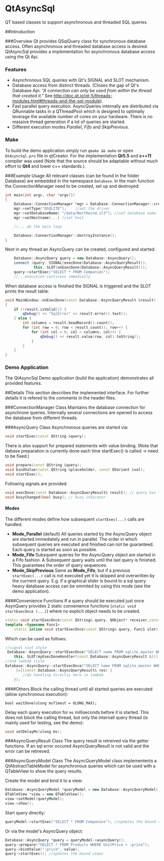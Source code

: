 # QtAsyncSql
QT based classes to support asynchronous and threaded SQL queries.
 
##Introduction

###Overview
Qt provides QSqlQuery class for synchronous database access. Often asynchronous and threaded database access is desired. QtAsyncSql provides a implementation for asynchronous database access using the Qt Api.

### Features 
* Asynchronous SQL queries with Qt's SIGNAL and SLOT mechanism.
* Database access from distinct threads. 
(Closes the gap of Qt's Database Api: *"A connection can only be used from within the thread that created it."* See http://doc.qt.io/qt-5/threads-modules.html#threads-and-the-sql-module).
* Fast parallel query execution. 
AsyncQueries internally are distributed via QRunnable tasks in a QThreadPool which is designed to optimally leverage the available number of cores on your hardware. There is no massive thread generation if a lot of queries are started.
* Different execution modes *Parallel*, *Fifo* and *SkipPrevious*.

### Make
To build the demo application simply run  `qmake && make` or open `QtAsyncSql.pro` file in qtCreator. 
For the implementation **Qt5.5** and **c++11** compiler was used (Note that the source should be adaptable without much effort to **Qt4**  and lower c++ standards.). 


###Example Usage
All relevant classes (can be found in the folder Database) are embedded in the namespace `Database`. In the main function the ConnectionManager need to be created, set up and destroyed:
```cpp
int main(int argc, char *argv[])
{
	Database::ConnectionManager *mgr = Database::ConnectionManager::createInstance();
	mgr->setType("QSQLITE");	//set the driver
	mgr->setDatabaseName( "/data/Northwind.sl3"); //set database name
	mgr->setHostname(...) //set host

	//... do the main loop

	Database::ConnectionManager::destroyInstance();
}
```
Next in any thread an AsyncQuery can be created, configured and started:
```cpp
	Database::AsyncQuery query = new Database::AsyncQuery();
	connect (query, SIGNAL(execDone(Database::AsyncQueryResult)),
			 this, SLOT(onExecDone(Database::AsyncQueryResult)));
	query->startExec("SELECT * FROM Companies");
	//...execution continous immediatly
```

When database access is finished the SIGNAL is triggered and the SLOT prints the result table:

```cpp
void MainWindow::onExecDone(const Database::AsyncQueryResult &result)
{
	if (!result.isValid()) {
		qDebug() << "SqlError" << result.error().text();
	} else {
		int columns = result.headRecord().count();
		for (int row = 0; row < result.count(); row++) {
			for (int col = 0; col < columns; col++) {
				qDebug() << result.value(row, col).toString();
			}
		}
	}
}
```
### Demo Application
The QtAsyncSql Demo application (build the application) demonstrates all provided features.

##Details
This section describes the implemented interface. For further details it is refered to the comments in the header files.

###ConnectionManager Class
Maintains the database connection for asynchrone queries. Internally several connections are opened to access the database from different threads.

###AsyncQuery Class
Asynchronous queries are started via:
```cpp
void startExec(const QString &query);
```
 There is also support for prepared statements with value binding.  (Note that dabase preparation is currently done each time startExec() is called -> need to be fixed.)
```cpp
void prepare(const QString &query);
void bindValue(const QString &placeholder, const QVariant &val);
void startExec();
```
Following signals are provided:
```cpp
void execDone(const Database::AsyncQueryResult& result); // query has finished execution
void busyChanged(bool busy); // busy indicator
```

#### Modes
The different modes define how subsequent `startExec(...)` calls are handled.

* **Mode_Parallel** (default)
 All queries started by the AsyncQuery object are started immediately and run in parallel. The order in which subsequent queries are executed and finished can not be guaranteed. Each query is started as soon as possible. 
* **Mode_Fifo**
Subsquent queries for the AsyncQuery object are started in a Fifo fashion. A Subsequent query waits until the last query is finished. This guarantees the order of query sequences. 
* **Mode_SkipPrevious**
 Same as **Mode_Fifo**, but if a previous `startExec(...)` call is not executed yet it is skipped and overwritten by the currrent query. E.g. if a graphical slider is bound to a sql query heavy database access can be ommited by using this mode (see the demo application).

####Convenience Functions
If a query should be executed just once AsynQuery provides 2 static convenience functions (`static void startExecOnce
(...)`) where no explicit object needs to be created.
```cpp
static void startExecOnce(const QString& query, QObject* receiver,const char* member);
template <typename Func1>
	static inline void startExecOnce(const QString& query, Func1 slot)
```
Which can be used as follows:

```cpp
//signal slot style
 Database::AsyncQuery::startExecOnce("SELECT name FROM sqlite_master WHERE type='table'",
	this, SLOT(myExecDoneHandler(const Database::AsyncQueryResult &)));
//and lambda style
Database::AsyncQuery::startExecOnce("SELECT name FROM sqlite_master WHERE type='table'",
	 [=](const Database::AsyncQueryResult& res) {
		//do handling directly here in lambda
	});
```

####Others
Block the calling thread until all started queries are executed (allow synchronous execution):
```
bool waitDone(ulong msTimout = ULONG_MAX);
```
Delay each query execution for `ms` milliseconds before it is started. This does not block the calling thread, but only the internall query thread  (is mainly used for testing, see the demo):
```cpp
void setDelayMs(ulong ms);
```


###AsyncQueryResult Class
The query result is retreived via the getter functions. If an sql error occured AsyncQueryResult is not valid and the error can be retrieved.

###AsyncQueryModel Class
The AsyncQueryModel class implementents a QtAbstractTableModel for asynchronous queries which can be used with a QTableView to show the query results.

Create the model and bind it to a view:
```cpp
Database::AsyncQueryModel *queryModel = new Database::AsyncQueryModel();
QTableView *view = new QTableView();
view->setModel(queryModel);
view->show();
```
Start query directly:
```cpp
queryModel->startExec("SELECT * FROM Companies"); //updates the bound views
```
Or via the model's AsyncQuery object:
```cpp
Database::AsyncQuery *query = queryModel->asyncQuery();
query->prepare("SELECT * FROM Products WHERE UnitPrice < :price");
query->bindValue(":price", value);
query->startExec(); //updates the bound views
```